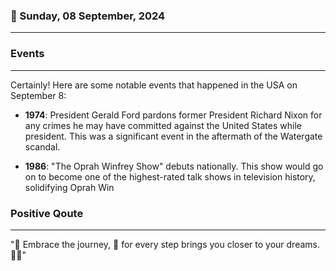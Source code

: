 ### 📅 Sunday, 08 September, 2024
------
### Events
------
Certainly! Here are some notable events that happened in the USA on September 8:

- **1974**: President Gerald Ford pardons former President Richard Nixon for any crimes he may have committed against the United States while president. This was a significant event in the aftermath of the Watergate scandal.
  
- **1986**: "The Oprah Winfrey Show" debuts nationally. This show would go on to become one of the highest-rated talk shows in television history, solidifying Oprah Win
### Positive Qoute
------
"🌟 Embrace the journey, 🌈 for every step brings you closer to your dreams. 🌻✨"

